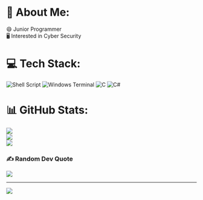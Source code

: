 # 💫 About Me:
😄 Junior Programmer<br>🖥️ Interested in Cyber Security


# 💻 Tech Stack:
![Shell Script](https://img.shields.io/badge/shell_script-%23121011.svg?style=for-the-badge&logo=gnu-bash&logoColor=white) ![Windows Terminal](https://img.shields.io/badge/Windows%20Terminal-%234D4D4D.svg?style=for-the-badge&logo=windows-terminal&logoColor=white) ![C](https://img.shields.io/badge/c-%2300599C.svg?style=for-the-badge&logo=c&logoColor=white) ![C#](https://img.shields.io/badge/c%23-%23239120.svg?style=for-the-badge&logo=csharp&logoColor=white)
# 📊 GitHub Stats:
![](https://github-readme-stats.vercel.app/api?username=zeroMAN555&theme=dark&hide_border=false&include_all_commits=false&count_private=false)<br/>
![](https://github-readme-streak-stats.herokuapp.com/?user=zeroMAN555&theme=dark&hide_border=false)<br/>
![](https://github-readme-stats.vercel.app/api/top-langs/?username=zeroMAN555&theme=dark&hide_border=false&include_all_commits=false&count_private=false&layout=compact)

### ✍️ Random Dev Quote
![](https://quotes-github-readme.vercel.app/api?type=horizontal&theme=radical)

---
[![](https://visitcount.itsvg.in/api?id=zeroMAN555&icon=0&color=0)](https://visitcount.itsvg.in)

<!-- Proudly created with GPRM ( https://gprm.itsvg.in ) -->
